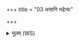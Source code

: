+++
title = "03 असानि भद्रेभ्यः"

+++
<details><summary>मूलम् (WS)</summary>

असानि भद्रेभ्यः श्रेयान् स्वाहा ॥ ४ ॥
</details>